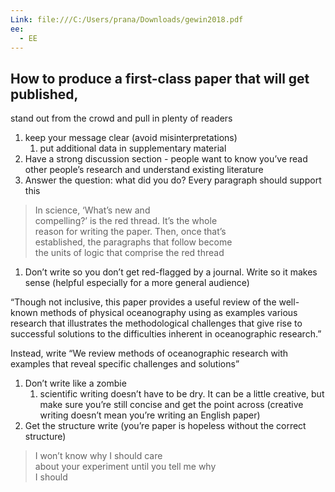 ```yaml
---
Link: file:///C:/Users/prana/Downloads/gewin2018.pdf
ee:
  - EE
---
```

## How to produce a first-class paper that will get published,  
stand out from the crowd and pull in plenty of readers  

  

1. keep your message clear (avoid misinterpretations)
    1. put additional data in supplementary material
2. Have a strong discussion section - people want to know you’ve read other people’s research and understand existing literature
3. Answer the question: what did you do? Every paragraph should support this

> In science, ‘What’s new and  
> compelling?’ is the red thread. It’s the whole  
> reason for writing the paper. Then, once that’s  
> established, the paragraphs that follow become  
> the units of logic that comprise the red thread  

1. Don’t write so you don’t get red-flagged by a journal. Write so it makes sense (helpful especially for a more general audience)

“Though not inclusive, this paper provides a useful review of the well-known methods of physical oceanography using as examples various research that illustrates the methodological challenges that give rise to successful solutions to the difficulties inherent in oceanographic research.”

Instead, write “We review methods of oceanographic research with examples that reveal specific challenges and solutions”

1. Don’t write like a zombie
    1. scientific writing doesn’t have to be dry. It can be a little creative, but make sure you’re still concise and get the point across (creative writing doesn’t mean you’re writing an English paper)
2. Get the structure write (you’re paper is hopeless without the correct structure)

> I won’t know why I should care  
> about your experiment until you tell me why  
> I should